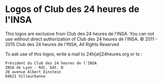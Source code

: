 # Logos of Club des 24 heures de l'INSA

This logos are exclusive from Club des 24 heures de l'INSA. You can not use without direct authorization of Club des 24 heures de l'INSA.
© 2011 - 2015 Club des 24 heures de l'INSA, All Rights Reserved

To ask use of this logos, write a mail to 24h[at]24heures.org or to :
```
Président du Club des 24 heures de l'INSA
INSA de Lyon - RdC. bât. D
20 avenue Albert Einstein
69621 Villeurbanne
```
